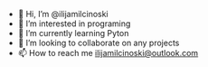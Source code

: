 - 👋 Hi, I’m @ilijamilcinoski
- 👀 I’m interested in programing
- 🌱 I’m currently learning Pyton
- 💞️ I’m looking to collaborate on any projects
- 📫 How to reach me ilijamilcinoski@outlook.com

<!---
ilijamilcinoski/ilijamilcinoski is a ✨ special ✨ repository because its `README.md` (this file) appears on your GitHub profile.
You can click the Preview link to take a look at your changes.
--->
